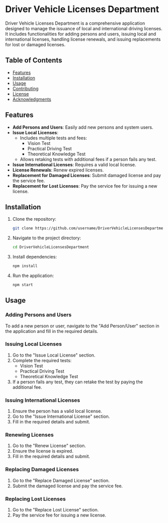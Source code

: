 # Driver Vehicle Licenses Department

Driver Vehicle Licenses Department is a comprehensive application designed to manage the issuance of local and international driving licenses. It includes functionalities for adding persons and users, issuing local and international licenses, handling license renewals, and issuing replacements for lost or damaged licenses.

## Table of Contents

- [Features](#features)
- [Installation](#installation)
- [Usage](#usage)
- [Contributing](#contributing)
- [License](#license)
- [Acknowledgments](#acknowledgments)

## Features

- **Add Persons and Users**: Easily add new persons and system users.
- **Issue Local Licenses**:
  - Includes multiple tests and fees:
    - Vision Test
    - Practical Driving Test
    - Theoretical Knowledge Test
  - Allows retaking tests with additional fees if a person fails any test.
- **Issue International Licenses**: Requires a valid local license.
- **License Renewals**: Renew expired licenses.
- **Replacement for Damaged Licenses**: Submit damaged license and pay the service fee.
- **Replacement for Lost Licenses**: Pay the service fee for issuing a new license.

## Installation

1. Clone the repository:
    ```sh
    git clone https://github.com/username/DriverVehicleLicensesDepartment.git
    ```
2. Navigate to the project directory:
    ```sh
    cd DriverVehicleLicensesDepartment
    ```
3. Install dependencies:
    ```sh
    npm install
    ```
4. Run the application:
    ```sh
    npm start
    ```

## Usage

### Adding Persons and Users
To add a new person or user, navigate to the "Add Person/User" section in the application and fill in the required details.

### Issuing Local Licenses
1. Go to the "Issue Local License" section.
2. Complete the required tests:
   - Vision Test
   - Practical Driving Test
   - Theoretical Knowledge Test
3. If a person fails any test, they can retake the test by paying the additional fee.

### Issuing International Licenses
1. Ensure the person has a valid local license.
2. Go to the "Issue International License" section.
3. Fill in the required details and submit.

### Renewing Licenses
1. Go to the "Renew License" section.
2. Ensure the license is expired.
3. Fill in the required details and submit.

### Replacing Damaged Licenses
1. Go to the "Replace Damaged License" section.
2. Submit the damaged license and pay the service fee.

### Replacing Lost Licenses
1. Go to the "Replace Lost License" section.
2. Pay the service fee for issuing a new license.


